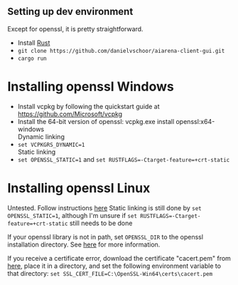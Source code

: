 ## Setting up dev environment
Except for openssl, it is pretty straightforward.<br> 
- Install [Rust](https://www.rust-lang.org/tools/install)
- `git clone https://github.com/danielvschoor/aiarena-client-gui.git`
- `cargo run`

# Installing openssl Windows
- Install vcpkg by following the quickstart guide at https://github.com/Microsoft/vcpkg
- Install the 64-bit version of openssl: vcpkg.exe install openssl:x64-windows
  <br> Dynamic linking
- `set VCPKGRS_DYNAMIC=1`<br>
Static linking 
- `set OPENSSL_STATIC=1` and `set RUSTFLAGS=-Ctarget-feature=+crt-static`

# Installing openssl Linux
Untested. Follow instructions [here](https://github.com/sfackler/rust-openssl/blob/b8fb29db5c246175a096260eacca38180cd77dd0/README.md)
Static linking is still done by `set OPENSSL_STATIC=1`, although I'm unsure if `set RUSTFLAGS=-Ctarget-feature=+crt-static` still needs to be done

If your openssl library is not in path, set `OPENSSL_DIR` to the openssl installation directory. See [here](https://docs.rs/openssl/0.10.33/openssl/#manual) for more information. 

If you receive a certificate error, download the certificate "cacert.pem" from [here](https://curl.se/docs/caextract.html), place it in a directory, 
and set the following environment variable to that directory:
``set SSL_CERT_FILE=C:\OpenSSL-Win64\certs\cacert.pem``
